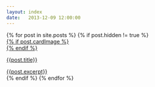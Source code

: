 ```yaml
---
layout: index
date:   2013-12-09 12:00:00
---
```

<div class="project-list">
{% for post in site.posts %}
{% if post.hidden != true %}

  <div class="project-list__project project-list__project_{{ post.size }}">
      <a href="{{ post.url }}">
          <div>
            {% if post.cardImage %}
              <div>
                    <!-- <img class="cover-image" src="{{post.cardImage}}" alt="image loading..."> -->
              </div>
            {% endif %}
            <div>
              <p> {{post.title}} </p>
              {{post.excerpt}}
            </div>
          </div>
      </a>
  </div>
{% endif %}
{% endfor %}
</div>